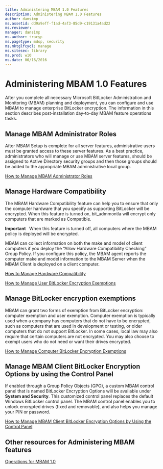 ```yaml
---
title: Administering MBAM 1.0 Features
description: Administering MBAM 1.0 Features
author: dansimp
ms.assetid: dd9a9eff-f1ad-4af3-85d9-c19131a4ad22
ms.reviewer: 
manager: dansimp
ms.author: tracyp
ms.pagetype: mdop, security
ms.mktglfcycl: manage
ms.sitesec: library
ms.prod: w10
ms.date: 06/16/2016
---
```



# Administering MBAM 1.0 Features


After you complete all necessary Microsoft BitLocker Administration and Monitoring (MBAM) planning and deployment, you can configure and use MBAM to manage enterprise BitLocker encryption. The information in this section describes post-installation day-to-day MBAM feature operations tasks.

## Manage MBAM Administrator Roles


After MBAM Setup is complete for all server features, administrative users must be granted access to these server features. As a best practice, administrators who will manage or use MBAM server features, should be assigned to Active Directory security groups and then those groups should be added to the appropriate MBAM administrative local group.

[How to Manage MBAM Administrator Roles](how-to-manage-mbam-administrator-roles-mbam-1.md)

## Manage Hardware Compatibility


The MBAM Hardware Compatibility feature can help you to ensure that only the computer hardware that you specify as supporting BitLocker will be encrypted. When this feature is turned on, bit\_admmontla will encrypt only computers that are marked as Compatible.

**Important**  
When this feature is turned off, all computers where the MBAM policy is deployed will be encrypted.

 

MBAM can collect information on both the make and model of client computers if you deploy the “Allow Hardware Compatibility Checking” Group Policy. If you configure this policy, the MBAM agent reports the computer make and model information to the MBAM Server when the MBAM Client is deployed on a client computer.

[How to Manage Hardware Compatibility](how-to-manage-hardware-compatibility-mbam-1.md)

[How to Manage User BitLocker Encryption Exemptions](how-to-manage-user-bitlocker-encryption-exemptions-mbam-1.md)

## Manage BitLocker encryption exemptions


MBAM can grant two forms of exemption from BitLocker encryption: computer exemption and user exemption. Computer exemption is typically used when a company has computers that do not have to be encrypted, such as computers that are used in development or testing, or older computers that do not support BitLocker. In some cases, local law may also require that certain computers are not encrypted. You may also choose to exempt users who do not need or want their drives encrypted.

[How to Manage Computer BitLocker Encryption Exemptions](how-to-manage-computer-bitlocker-encryption-exemptions.md)

## Manage MBAM Client BitLocker Encryption Options by using the Control Panel


If enabled through a Group Policy Objects (GPO), a custom MBAM control panel that is named BitLocker Encryption Options will be available under **System and Security**. This customized control panel replaces the default Windows BitLocker control panel. The MBAM control panel enables you to unlock encrypted drives (fixed and removable), and also helps you manage your PIN or password.

[How to Manage MBAM Client BitLocker Encryption Options by Using the Control Panel](how-to-manage-mbam-client-bitlocker-encryption-options-by-using-the-control-panel-mbam-1.md)

## Other resources for Administering MBAM features


[Operations for MBAM 1.0](operations-for-mbam-10.md)

 

 





